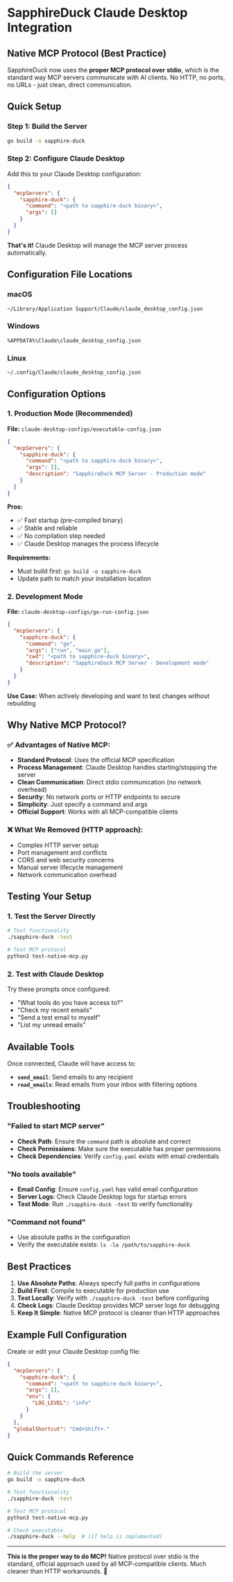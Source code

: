 # SapphireDuck Claude Desktop Integration

## Native MCP Protocol (Best Practice)

SapphireDuck now uses the **proper MCP protocol over stdio**, which is the standard way MCP servers communicate with AI clients. No HTTP, no ports, no URLs - just clean, direct communication.

## Quick Setup

### Step 1: Build the Server
```bash
go build -o sapphire-duck
```

### Step 2: Configure Claude Desktop

Add this to your Claude Desktop configuration:

```json
{
  "mcpServers": {
    "sapphire-duck": {
      "command": "<path to sapphire-duck binary>",
      "args": []
    }
  }
}
```

**That's it!** Claude Desktop will manage the MCP server process automatically.

## Configuration File Locations

### macOS
```
~/Library/Application Support/Claude/claude_desktop_config.json
```

### Windows
```
%APPDATA%\Claude\claude_desktop_config.json
```

### Linux
```
~/.config/Claude/claude_desktop_config.json
```

## Configuration Options

### 1. Production Mode (Recommended)
**File:** `claude-desktop-configs/executable-config.json`

```json
{
  "mcpServers": {
    "sapphire-duck": {
      "command": "<path to sapphire-duck binary>",
      "args": [],
      "description": "SapphireDuck MCP Server - Production mode"
    }
  }
}
```

**Pros:**
- ✅ Fast startup (pre-compiled binary)
- ✅ Stable and reliable
- ✅ No compilation step needed
- ✅ Claude Desktop manages the process lifecycle

**Requirements:**
- Must build first: `go build -o sapphire-duck`
- Update path to match your installation location

### 2. Development Mode
**File:** `claude-desktop-configs/go-run-config.json`

```json
{
  "mcpServers": {
    "sapphire-duck": {
      "command": "go",
      "args": ["run", "main.go"],
      "cwd": "<path to sapphire-duck binary>",
      "description": "SapphireDuck MCP Server - Development mode"
    }
  }
}
```

**Use Case:** When actively developing and want to test changes without rebuilding

## Why Native MCP Protocol?

### ✅ **Advantages of Native MCP:**
- **Standard Protocol**: Uses the official MCP specification
- **Process Management**: Claude Desktop handles starting/stopping the server
- **Clean Communication**: Direct stdio communication (no network overhead)
- **Security**: No network ports or HTTP endpoints to secure
- **Simplicity**: Just specify a command and args
- **Official Support**: Works with all MCP-compatible clients

### ❌ **What We Removed (HTTP approach):**
- Complex HTTP server setup
- Port management and conflicts
- CORS and web security concerns
- Manual server lifecycle management
- Network communication overhead

## Testing Your Setup

### 1. Test the Server Directly
```bash
# Test functionality
./sapphire-duck -test

# Test MCP protocol
python3 test-native-mcp.py
```

### 2. Test with Claude Desktop
Try these prompts once configured:
- "What tools do you have access to?"
- "Check my recent emails"
- "Send a test email to myself"
- "List my unread emails"

## Available Tools

Once connected, Claude will have access to:

- **`send_email`**: Send emails to any recipient
- **`read_emails`**: Read emails from your inbox with filtering options

## Troubleshooting

### "Failed to start MCP server"
- **Check Path**: Ensure the `command` path is absolute and correct
- **Check Permissions**: Make sure the executable has proper permissions
- **Check Dependencies**: Verify `config.yaml` exists with email credentials

### "No tools available"
- **Email Config**: Ensure `config.yaml` has valid email configuration
- **Server Logs**: Check Claude Desktop logs for startup errors
- **Test Mode**: Run `./sapphire-duck -test` to verify functionality

### "Command not found"
- Use absolute paths in the configuration
- Verify the executable exists: `ls -la /path/to/sapphire-duck`

## Best Practices

1. **Use Absolute Paths**: Always specify full paths in configurations
2. **Build First**: Compile to executable for production use
3. **Test Locally**: Verify with `./sapphire-duck -test` before configuring
4. **Check Logs**: Claude Desktop provides MCP server logs for debugging
5. **Keep It Simple**: Native MCP protocol is cleaner than HTTP approaches

## Example Full Configuration

Create or edit your Claude Desktop config file:

```json
{
  "mcpServers": {
    "sapphire-duck": {
      "command": "<path to sapphire-duck binary>",
      "args": [],
      "env": {
        "LOG_LEVEL": "info"
      }
    }
  },
  "globalShortcut": "Cmd+Shift+."
}
```

## Quick Commands Reference

```bash
# Build the server
go build -o sapphire-duck

# Test functionality
./sapphire-duck -test

# Test MCP protocol
python3 test-native-mcp.py

# Check executable
./sapphire-duck --help  # (if help is implemented)
```

---

**This is the proper way to do MCP!** Native protocol over stdio is the standard, official approach used by all MCP-compatible clients. Much cleaner than HTTP workarounds. 🎯